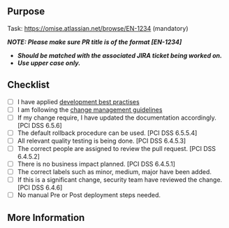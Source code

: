 ## Purpose

Task: https://omise.atlassian.net/browse/EN-1234 (mandatory)
<!-- Describe the big picture of your changes here to communicate to the maintainers why we should accept this pull request. If it fixes a bug or resolves a feature request, be sure to link to that issue. -->
***NOTE: Please make sure PR title is of the format [EN-1234]***
  - ***Should be matched with the associated JIRA ticket being worked on.***
  - ***Use upper case only.***

## Checklist

<!-- Go over all the following points, and put an `x` in all the boxes that apply. If you're unsure about any of these, don't hesitate to ask. We're here to help! -->
- [ ] I have applied [development best practises](https://omise.atlassian.net/wiki/x/PYKBB)
- [ ] I am following the  [change management guidelines](https://omise.atlassian.net/wiki/x/J4B1)
- [ ] If my change require, I have updated the documentation accordingly. [PCI DSS 6.5.6]
- [ ] The default rollback procedure can be used. [PCI DSS 6.5.5.4]
- [ ] All relevant quality testing is being done. [PCI DSS 6.4.5.3]
- [ ] The correct people are assigned to review the pull request. [PCI DSS 6.4.5.2]
- [ ] There is no business impact planned. [PCI DSS 6.4.5.1]
- [ ] The correct labels such as minor, medium, major have been added.
- [ ] If this is a significant change, security team have reviewed the change. [PCI DSS 6.4.6]
- [ ] No manual Pre or Post deployment steps needed.

## More Information

<!-- If any of the checklist is not filled in or further information is needed. This section will have to be filled in to make it clear what exceptions are done. -->
